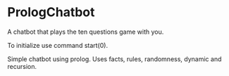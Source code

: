 # PrologChatbot

A chatbot that plays the ten questions game with you.

To initialize use command start(0).

Simple chatbot using prolog.
Uses facts, rules, randomness, dynamic and recursion.

